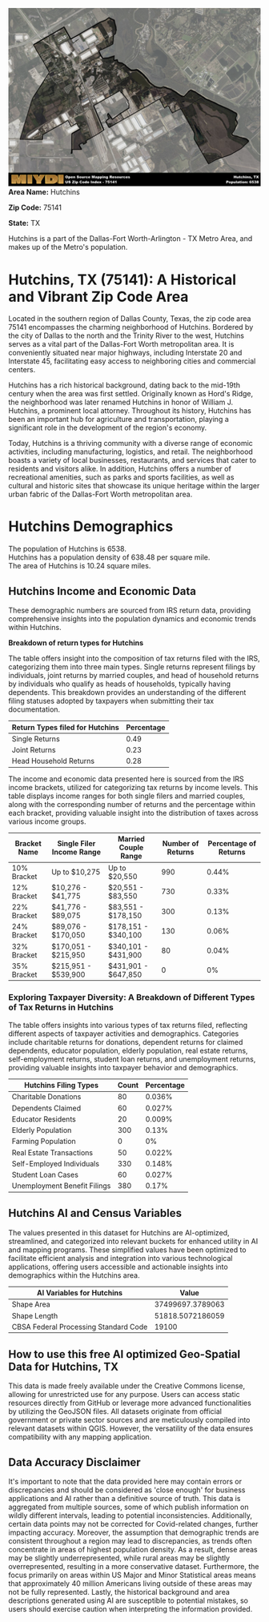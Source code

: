 ![Image Alt Text](../_images/75141.png)
**Area Name:** Hutchins

**Zip Code:** 75141

**State:** TX

Hutchins is a part of the Dallas-Fort Worth-Arlington - TX Metro Area, and makes up  of the Metro's population.  

# Hutchins, TX (75141): A Historical and Vibrant Zip Code Area

Located in the southern region of Dallas County, Texas, the zip code area 75141 encompasses the charming neighborhood of Hutchins. Bordered by the city of Dallas to the north and the Trinity River to the west, Hutchins serves as a vital part of the Dallas-Fort Worth metropolitan area. It is conveniently situated near major highways, including Interstate 20 and Interstate 45, facilitating easy access to neighboring cities and commercial centers.

Hutchins has a rich historical background, dating back to the mid-19th century when the area was first settled. Originally known as Hord's Ridge, the neighborhood was later renamed Hutchins in honor of William J. Hutchins, a prominent local attorney. Throughout its history, Hutchins has been an important hub for agriculture and transportation, playing a significant role in the development of the region's economy.

Today, Hutchins is a thriving community with a diverse range of economic activities, including manufacturing, logistics, and retail. The neighborhood boasts a variety of local businesses, restaurants, and services that cater to residents and visitors alike. In addition, Hutchins offers a number of recreational amenities, such as parks and sports facilities, as well as cultural and historic sites that showcase its unique heritage within the larger urban fabric of the Dallas-Fort Worth metropolitan area.

# Hutchins Demographics

The population of Hutchins is 6538.  
Hutchins has a population density of 638.48 per square mile.  
The area of Hutchins is 10.24 square miles.  

## Hutchins Income and Economic Data

These demographic numbers are sourced from IRS return data, providing comprehensive insights into the population dynamics and economic trends within Hutchins.

**Breakdown of return types for Hutchins**

The table offers insight into the composition of tax returns filed with the IRS, categorizing them into three main types. Single returns represent filings by individuals, joint returns by married couples, and head of household returns by individuals who qualify as heads of households, typically having dependents. This breakdown provides an understanding of the different filing statuses adopted by taxpayers when submitting their tax documentation.

| Return Types filed for Hutchins                              | Percentage          |
|----------------------------------------------------------|---------------------|
| Single Returns                                            | 0.49 |
| Joint Returns                                             | 0.23 |
| Head Household Returns                                    | 0.28 |

The income and economic data presented here is sourced from the IRS income brackets, utilized for categorizing tax returns by income levels. This table displays income ranges for both single filers and married couples, along with the corresponding number of returns and the percentage within each bracket, providing valuable insight into the distribution of taxes across various income groups.

| Bracket Name       | Single Filer Income Range | Married Couple Range | Number of Returns | Percentage of Returns |
|--------------------|----------------------------|----------------------|-------------------|-----------------------|
| 10% Bracket        | Up to $10,275              | Up to $20,550        | 990 | 0.44% |
| 12% Bracket        | $10,276 - $41,775          | $20,551 - $83,550    | 730 | 0.33% |
| 22% Bracket        | $41,776 - $89,075          | $83,551 - $178,150   | 300 | 0.13% |
| 24% Bracket        | $89,076 - $170,050         | $178,151 - $340,100  | 130 | 0.06% |
| 32% Bracket        | $170,051 - $215,950        | $340,101 - $431,900  | 80 | 0.04% |
| 35% Bracket        | $215,951 - $539,900        | $431,901 - $647,850  | 0 | 0% |

### Exploring Taxpayer Diversity: A Breakdown of Different Types of Tax Returns in Hutchins

The table offers insights into various types of tax returns filed, reflecting different aspects of taxpayer activities and demographics. Categories include charitable returns for donations, dependent returns for claimed dependents, educator population, elderly population, real estate returns, self-employment returns, student loan returns, and unemployment returns, providing valuable insights into taxpayer behavior and demographics.

| Hutchins Filing Types                    | Count | Percentage |
|--------------------------------------|-------|------------|
| Charitable Donations                 | 80 | 0.036% |
| Dependents Claimed                   | 60 | 0.027% |
| Educator Residents                   | 20 | 0.009% |
| Elderly Population                   | 300 | 0.13% |
| Farming Population                   | 0 | 0% |
| Real Estate Transactions             | 50 | 0.022% |
| Self-Employed Individuals            | 330 | 0.148% |
| Student Loan Cases                   | 60 | 0.027% |
| Unemployment Benefit Filings         | 380 | 0.17% |

## Hutchins AI and Census Variables

The values presented in this dataset for Hutchins are AI-optimized, streamlined, and categorized into relevant buckets for enhanced utility in AI and mapping programs. These simplified values have been optimized to facilitate efficient analysis and integration into various technological applications, offering users accessible and actionable insights into demographics within the Hutchins area.

| AI Variables for Hutchins | Value |
|-------------|-------|
| Shape Area | 37499697.3789063 |
| Shape Length | 51818.5072186059 |
| CBSA Federal Processing Standard Code | 19100 |

## How to use this free AI optimized Geo-Spatial Data for Hutchins, TX

This data is made freely available under the Creative Commons license, allowing for unrestricted use for any purpose. Users can access static resources directly from GitHub or leverage more advanced functionalities by utilizing the GeoJSON files. All datasets originate from official government or private sector sources and are meticulously compiled into relevant datasets within QGIS. However, the versatility of the data ensures compatibility with any mapping application.

## Data Accuracy Disclaimer
It's important to note that the data provided here may contain errors or discrepancies and should be considered as 'close enough' for business applications and AI rather than a definitive source of truth. This data is aggregated from multiple sources, some of which publish information on wildly different intervals, leading to potential inconsistencies. Additionally, certain data points may not be corrected for Covid-related changes, further impacting accuracy. Moreover, the assumption that demographic trends are consistent throughout a region may lead to discrepancies, as trends often concentrate in areas of highest population density. As a result, dense areas may be slightly underrepresented, while rural areas may be slightly overrepresented, resulting in a more conservative dataset. Furthermore, the focus primarily on areas within US Major and Minor Statistical areas means that approximately 40 million Americans living outside of these areas may not be fully represented. Lastly, the historical background and area descriptions generated using AI are susceptible to potential mistakes, so users should exercise caution when interpreting the information provided.

